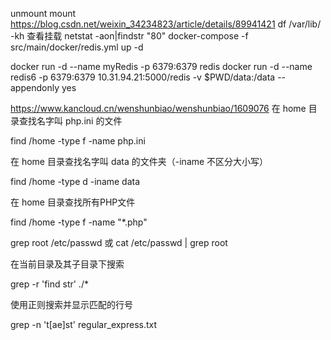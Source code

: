 unmount mount
https://blog.csdn.net/weixin_34234823/article/details/89941421
df /var/lib/ -kh  查看挂载
netstat -aon|findstr "80"
docker-compose -f src/main/docker/redis.yml up -d

docker run -d --name myRedis -p 6379:6379 redis 
docker run -d --name redis6 -p 6379:6379 10.31.94.21:5000/redis  -v $PWD/data:/data --appendonly yes

https://www.kancloud.cn/wenshunbiao/wenshunbiao/1609076
在 home 目录查找名字叫 php.ini 的文件

find /home -type f -name php.ini

在 home 目录查找名字叫 data 的文件夹（-iname 不区分大小写）

find /home -type d -iname data

在 home 目录查找所有PHP文件

find /home -type f -name "*.php"

grep root /etc/passwd
或
cat /etc/passwd | grep root

在当前目录及其子目录下搜索

grep -r 'find str' ./*

使用正则搜索并显示匹配的行号

grep -n 't[ae]st' regular_express.txt


